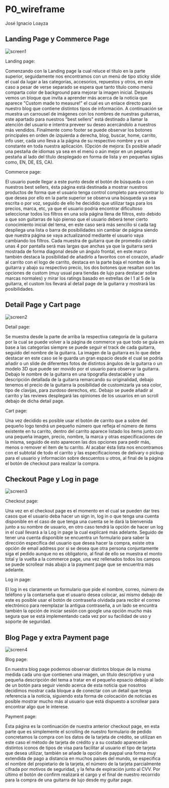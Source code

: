 # P0_wireframe

José Ignacio Loayza

## Landing Page y Commerce Page

![screen1](screens\screen2.jpg)

Landing page:

Comenzando con la Landing page la cual reluce el título en la parte superior, seguidamente nos encontramos con un menú de tipo sticky slide el cual da lugar a las categorías, accesorios, repuestos y otros, en este caso a pesar de verse separado se espera que tanto título como menú comparta color de background para mejorar la imagen inicial.
Después vemos un bloque que invita a aprender más acerca de la noticia que aparece "Custom made to measure!" el cual es un enlace directo para nuestro blog que contiene distintos tipos de información.
A continuación se muestra un carrousel de imágenes con los nombres de nuestras guitarras, este apartado para nuestros "best sellers" está destinado a llamar la atención del usuario e intentra preveer su deseo acercándolo a nuestros más vendidos.
Finalmente como footer se puede observar los botones principales en orden de izquierda a derecha, blog, buscar, home, carrito, info user, cada uno lleva a la página de su respectivo nombre y es un constante en toda nuestra aplicación.
(Opción de mejora: Es posible añadir una pestaña de idiomas ya sea en el menú o aún mejor en un pequeña pestaña al lado del título desplegado en forma de lista y en pequeñas siglas como, EN, DE, ES, CA).

Commerce page:

El usuario puede llegar a este punto desde el botón de búsqueda o con nuestros best sellers, ésta página está destinada a mostrar nuestros productos de forma que el usuario tenga control completo para encontrar lo que desea por ello en la parte superior se observa una búsqueda ya sea escrita o por voz, seguido de ello he decidido que utilizar tags para los precios, marca, etc, ya que el usuario podría encontrar dificultoso seleccionar todos los filtros en una sola página llena de filtros, esto debido a que son guitarras de lujo pienso que el usuario deberá tener cierto conocimiento inicial del tema, en este caso será más sencillo si cada tag despliega una lista o barra de posibilidades sin cambiar de página siendo que nuestra página se vaya actualizanod mediante el usuario vaya cambiando los filtros.
Cada muestra de guitarra que de promedio cabrán unas 4 por pantalla será mas largas que anchas ya que la guitarra será mostrada de forma diagonal desde un ángulo frontal, en este marco también destaca la posibilidad de añadirlo a favoritos con el corazón, añadir al carrito con el logo de carrito, destaca en la parte baja el nombre de la guitarra y abajo su respectivo precio, los dos botones que resaltan son las opciones de custom (muy usual para tiendas de lujo para destacar sobre marcas normales) y mirar los ratings basado en estrellas de l 1 al 5 de la guitarra, el custom los llevará al detail page de la guitarra y mostrará las posibilidades.

## Detail Page y Cart page

![screen2](screens\screen4.jpg)

Detail page:

Se muestra desde la parte de arriba la respectiva categoría de la guitarra por la cual se puede volver a la página de commerce ya que todo se guía en base a las categorías siempre se puede seguir el track de cada guitarra, seguido del nombre de la guitarra.
La imagen de la guitarra es lo que debe destacar en este caso se le guarda un gran espacio desde el cual se podría añadir o un slide de diferentes fotos de distintos ángulos de la guitarra o un modelo 3D que puede ser movido por el usuario para observar la guitarra.
Debajo le nombre de la guitarra en una tipografía destacable y una descripción detallada de la guitarra remarcando su originalidad, debajo tenemos el precio de la guitarra la posibilidad de customizarla ya sea color, tipo de clavijas, para zurdoso derechos, etc.
Debajo se puede añadir al carrito y las reviews desplegará las opiniones de los usuarios en un scroll debajo de dicha detail page.

Cart page:

Una vez decidido es posible usar el botón de carrito que a sobre del pequeño logo tendrá un pequeño número que refleja el número de items existente en tu carrito, dentro del carrito aparece listado los items junto con una pequeña imagen, precio, nombre, la marca y otras especificaciones de la misma, seguido de esto aparecen las dos opciones para pedir más, menos o remover el item de tu carrito.
Al acabar ésta lista nos encontramos con el subtotal de todo el carrito y las especificaciones de delivary o pickup para el usuario y información sobre descuentos u otros, al final de la página el botón de checkout para realizar la compra.

## Checkout Page y Log in page

![screen3](screens\screen3.jpg)

Checkout page:

Una vez en el checkout page es el momento en el cual se pueden dar tres casos que el usuario deba hacer un sign in, log in o que tenga una cuenta disponible en el caso de que tenga una cuenta se le dará la bienvenida junto a su nombre de usuario, en otro caso tendrá la opción de hacer un log in el cual llevará a la Log in page la cual explicaré más adelante.
Seguido de tener una cuenta disponible se encuentra un formulario para saber la dirección específica del usuario que desea hacer la compra, existe otra opción de email address por si se desea que otra persona conjuntamente siga el pedido aunque no es obligatorio, al final de ello se muestra el monto total y la vuelta a la commerce page, una vez rellenados todos los campos se puede scrollear más abajo a la payment page que se encuentra más adelante.

Log in page:

El log in es claramente un formulario que pide el nombre, correo, número de teléfono y la contarseña que el usuario desea colocar, así mismo debajo de este es posible usar el botón de contraseña olvidada para recibir el correo electrónico para reemplazar la antigua contraseña, a un lado se encuntra también la opción de iniciar sesión con google una opción mucho más segura que se está implementando cada vez por su facilidad de uso y soporte de seguridad.

## Blog Page y extra Payment page

![screen4](screens\screen1.jpg)

Blog page:

En nuestra blog page podemos observar distintos bloque de la misma medida cada uno que contienen una imagen, un título descriptivo y una pequeña descripción del tema a tratar en el pequeño epsacio debajo al lado de un botón para seguir viendo acerca de esta noticia que nosotros decidimos mostrar cada bloque a de conectar con un detail que tenga referencia a la notícia, siguiendo esta forma de colocación de noticias es posible mostrar mucho más al usuario que está dispuesto a scrollear para encontrar algo que le interese.

Payment page:

Ésta página es la continuación de nuestra anterior checkout page, en esta parte que es simplemente el scrolling de nuestro formulario de pedido concretamos la compra con los datos de la tarjeta de crédito, se utilizan en este caso el método de tarjeta de crédito y a su costado aparecerán distintos iconos de tipos de visa para facilitar al usuario el tipo de tarjeta que desea utilizar, también se añade la opción de paypal una forma muy extendida de pago a distancia en muchos países del mundo, se especifica el nombre del propietario de la tarjeta, el número de la tarjeta parcialmente cifrada por motivos de seguridad, y la feha de expiración junto al CVV.
Por último el botón de confirm realizará el cargo y el final de nuestro recorrido para la compra de una guitarra de lujo desde my guitar page.

